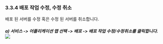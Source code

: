 ### 3.3.4 배포 작업 수정, 수정 취소

배포 된 서버를 수정 혹은 수정 된 서버를 취소합니다.

##### a\) 서비스 -&gt; 어플리케이션 맵 선택 -&gt; 배포 -&gt; 배포 작업 수정/수정취소를 클릭합니다.![](/assets/배포작업삭제편집수정.png)







